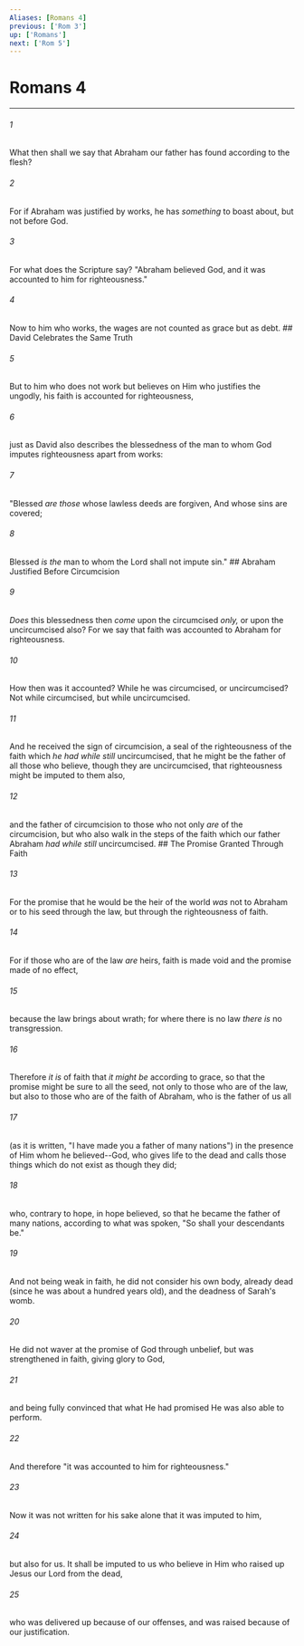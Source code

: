 ```yaml
---
Aliases: [Romans 4]
previous: ['Rom 3']
up: ['Romans']
next: ['Rom 5']
---
```

# Romans 4

***


###### 1 
What then shall we say that Abraham our father has found according to the flesh? 

###### 2 
For if Abraham was justified by works, he has _something_ to boast about, but not before God. 

###### 3 
For what does the Scripture say? "Abraham believed God, and it was accounted to him for righteousness." 

###### 4 
Now to him who works, the wages are not counted as grace but as debt. ## David Celebrates the Same Truth 

###### 5 
But to him who does not work but believes on Him who justifies the ungodly, his faith is accounted for righteousness, 

###### 6 
just as David also describes the blessedness of the man to whom God imputes righteousness apart from works: 

###### 7 
"Blessed _are those_ whose lawless deeds are forgiven, And whose sins are covered; 

###### 8 
Blessed _is the_ man to whom the Lord shall not impute sin." ## Abraham Justified Before Circumcision 

###### 9 
_Does_ this blessedness then _come_ upon the circumcised _only,_ or upon the uncircumcised also? For we say that faith was accounted to Abraham for righteousness. 

###### 10 
How then was it accounted? While he was circumcised, or uncircumcised? Not while circumcised, but while uncircumcised. 

###### 11 
And he received the sign of circumcision, a seal of the righteousness of the faith which _he had while still_ uncircumcised, that he might be the father of all those who believe, though they are uncircumcised, that righteousness might be imputed to them also, 

###### 12 
and the father of circumcision to those who not only _are_ of the circumcision, but who also walk in the steps of the faith which our father Abraham _had while still_ uncircumcised. ## The Promise Granted Through Faith 

###### 13 
For the promise that he would be the heir of the world _was_ not to Abraham or to his seed through the law, but through the righteousness of faith. 

###### 14 
For if those who are of the law _are_ heirs, faith is made void and the promise made of no effect, 

###### 15 
because the law brings about wrath; for where there is no law _there is_ no transgression. 

###### 16 
Therefore _it is_ of faith that _it might be_ according to grace, so that the promise might be sure to all the seed, not only to those who are of the law, but also to those who are of the faith of Abraham, who is the father of us all 

###### 17 
(as it is written, "I have made you a father of many nations") in the presence of Him whom he believed--God, who gives life to the dead and calls those things which do not exist as though they did; 

###### 18 
who, contrary to hope, in hope believed, so that he became the father of many nations, according to what was spoken, "So shall your descendants be." 

###### 19 
And not being weak in faith, he did not consider his own body, already dead (since he was about a hundred years old), and the deadness of Sarah's womb. 

###### 20 
He did not waver at the promise of God through unbelief, but was strengthened in faith, giving glory to God, 

###### 21 
and being fully convinced that what He had promised He was also able to perform. 

###### 22 
And therefore "it was accounted to him for righteousness." 

###### 23 
Now it was not written for his sake alone that it was imputed to him, 

###### 24 
but also for us. It shall be imputed to us who believe in Him who raised up Jesus our Lord from the dead, 

###### 25 
who was delivered up because of our offenses, and was raised because of our justification.
